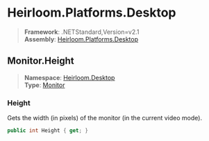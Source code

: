 # Heirloom.Platforms.Desktop

> **Framework**: .NETStandard,Version=v2.1  
> **Assembly**: [Heirloom.Platforms.Desktop][0]  

## Monitor.Height

> **Namespace**: [Heirloom.Desktop][0]  
> **Type**: [Monitor][1]  

### Height

Gets the width (in pixels) of the monitor (in the current video mode).

```cs
public int Height { get; }
```

[0]: ../../../Heirloom.Platforms.Desktop.md
[1]: ../Monitor.md
